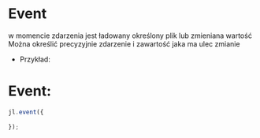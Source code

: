 # Event

w momencie zdarzenia jest ładowany określony plik lub zmieniana wartość
Można określić precyzyjnie zdarzenie i zawartość jaka ma ulec zmianie

+ Przykład:


# Event:
```javascript [2]
jl.event({
   
});
```
